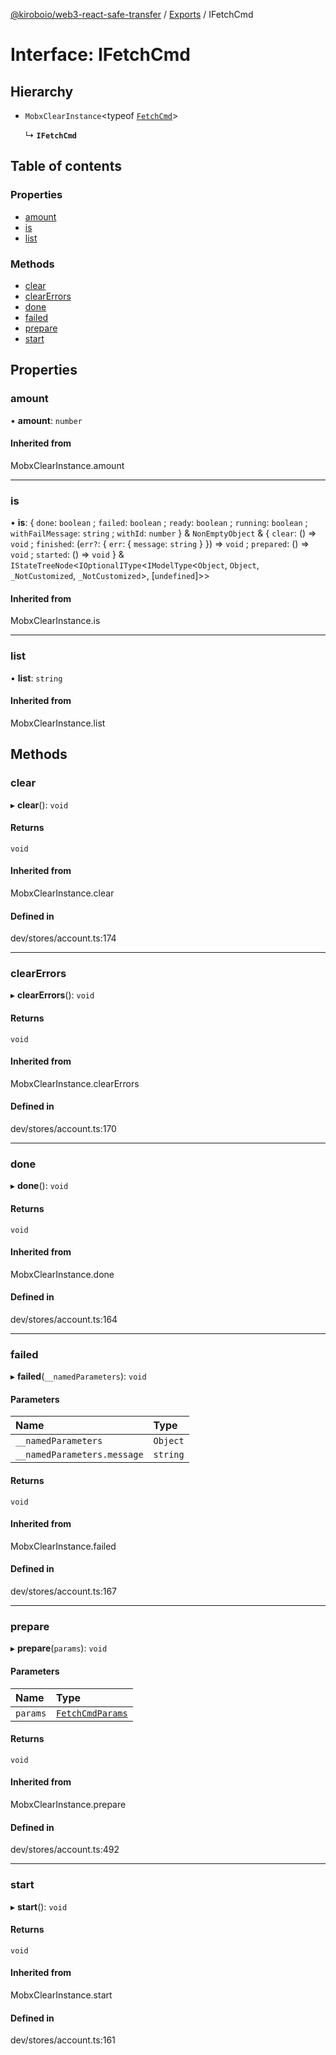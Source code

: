 [@kiroboio/web3-react-safe-transfer](../README.md) / [Exports](../modules.md) / IFetchCmd

# Interface: IFetchCmd

## Hierarchy

- `MobxClearInstance`<typeof [`FetchCmd`](../modules.md#fetchcmd)\>

  ↳ **`IFetchCmd`**

## Table of contents

### Properties

- [amount](IFetchCmd.md#amount)
- [is](IFetchCmd.md#is)
- [list](IFetchCmd.md#list)

### Methods

- [clear](IFetchCmd.md#clear)
- [clearErrors](IFetchCmd.md#clearerrors)
- [done](IFetchCmd.md#done)
- [failed](IFetchCmd.md#failed)
- [prepare](IFetchCmd.md#prepare)
- [start](IFetchCmd.md#start)

## Properties

### amount

• **amount**: `number`

#### Inherited from

MobxClearInstance.amount

___

### is

• **is**: { `done`: `boolean` ; `failed`: `boolean` ; `ready`: `boolean` ; `running`: `boolean` ; `withFailMessage`: `string` ; `withId`: `number`  } & `NonEmptyObject` & { `clear`: () => `void` ; `finished`: (`err?`: { `err`: { `message`: `string`  }  }) => `void` ; `prepared`: () => `void` ; `started`: () => `void`  } & `IStateTreeNode`<`IOptionalIType`<`IModelType`<`Object`, `Object`, `_NotCustomized`, `_NotCustomized`\>, [`undefined`]\>\>

#### Inherited from

MobxClearInstance.is

___

### list

• **list**: `string`

#### Inherited from

MobxClearInstance.list

## Methods

### clear

▸ **clear**(): `void`

#### Returns

`void`

#### Inherited from

MobxClearInstance.clear

#### Defined in

dev/stores/account.ts:174

___

### clearErrors

▸ **clearErrors**(): `void`

#### Returns

`void`

#### Inherited from

MobxClearInstance.clearErrors

#### Defined in

dev/stores/account.ts:170

___

### done

▸ **done**(): `void`

#### Returns

`void`

#### Inherited from

MobxClearInstance.done

#### Defined in

dev/stores/account.ts:164

___

### failed

▸ **failed**(`__namedParameters`): `void`

#### Parameters

| Name | Type |
| :------ | :------ |
| `__namedParameters` | `Object` |
| `__namedParameters.message` | `string` |

#### Returns

`void`

#### Inherited from

MobxClearInstance.failed

#### Defined in

dev/stores/account.ts:167

___

### prepare

▸ **prepare**(`params`): `void`

#### Parameters

| Name | Type |
| :------ | :------ |
| `params` | [`FetchCmdParams`](FetchCmdParams.md) |

#### Returns

`void`

#### Inherited from

MobxClearInstance.prepare

#### Defined in

dev/stores/account.ts:492

___

### start

▸ **start**(): `void`

#### Returns

`void`

#### Inherited from

MobxClearInstance.start

#### Defined in

dev/stores/account.ts:161
